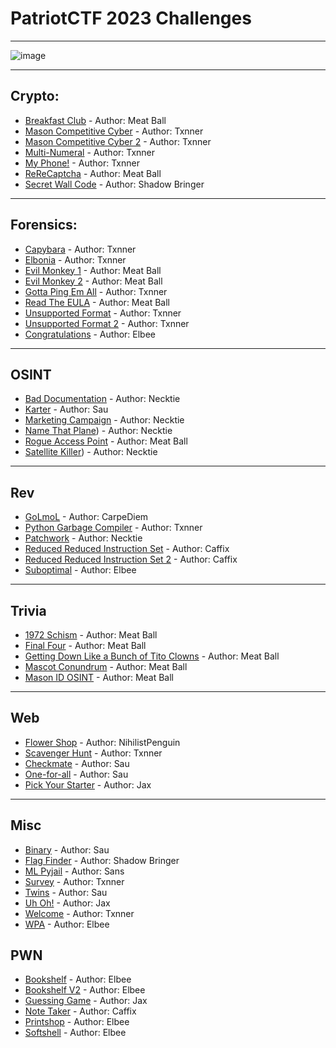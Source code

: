 # PatriotCTF 2023 Challenges

* * *
![image](https://github.com/MasonCompetitiveCyber/PatriotCTF2023/assets/101006959/3892c5b6-2ed8-47d5-a895-454caf8a3687)
* * * 

## Crypto:
- [Breakfast Club](Crypto/Breakfast%20Club) - Author: Meat Ball
- [Mason Competitive Cyber](Crypto/MasonCompetitiveCyber) - Author: Txnner
- [Mason Competitive Cyber 2](Crypto/MasonCompetitiveCyber2) - Author: Txnner
- [Multi-Numeral](Crypto/Multi-Numeral) - Author: Txnner
- [My Phone!](Crypto/My%20Phone!) - Author: Txnner
- [ReReCaptcha](Crypto/ReReCaptcha) - Author: Meat Ball
- [Secret Wall Code](Crypto/Secret%20Wall%20Code) - Author: Shadow Bringer

* * *

## Forensics:
- [Capybara](Forensics/Capybara) - Author: Txnner
- [Elbonia](Forensics/Elbonia) - Author: Txnner
- [Evil Monkey 1](Forensics/Evil%20Monkey%201) - Author: Meat Ball
- [Evil Monkey 2](Forensics/Evil%20Monkey%202) - Author: Meat Ball
- [Gotta Ping Em All](Forensics/GottaPingEmAll) - Author: Txnner
- [Read The EULA](Forensics/ReadTheEULA) - Author: Meat Ball
- [Unsupported Format](Forensics/Unsupported%20Format) - Author: Txnner
- [Unsupported Format 2](Forensics/Unsupported%20Format%202) - Author: Txnner
- [Congratulations](Forensics/congratulations) - Author: Elbee

* * *

## OSINT
- [Bad Documentation](OSINT/Bad%20Documentation) - Author: Necktie
- [Karter](OSINT/Karter) - Author: Sau
- [Marketing Campaign](OSINT/Marketing%20Campaign) - Author: Necktie
- [Name That Plane](OSINT/Name%20that%20Plane)) - Author: Necktie
- [Rogue Access Point](OSINT/Rogue%20Access%20Point) - Author: Meat Ball
- [Satellite Killer](OSINT/Satellite%20Killer)) - Author: Necktie

* * *

## Rev
- [GoLmoL](Rev/GoLmoL) - Author: CarpeDiem
- [Python Garbage Compiler](Rev/PythonGarbageCompiler) - Author: Txnner
- [Patchwork](Rev/patchwork) - Author: Necktie
- [Reduced Reduced Instruction Set](Rev/reduced_reduced_instruction_set) - Author: Caffix
- [Reduced Reduced Instruction Set 2](Rev/reduced_reduced_instruction_set_2) - Author: Caffix
- [Suboptimal](Rev/Suboptimal) - Author: Elbee

* * *

## Trivia
- [1972 Schism](Trivia/1972%20Schism) - Author: Meat Ball
- [Final Four](Trivia/Final%20Four) - Author: Meat Ball
- [Getting Down Like a Bunch of Tito Clowns](Trivia/Getting%20Down%20Like%20a%20Bunch%20of%20Tito%20Clowns) - Author: Meat Ball
- [Mascot Conundrum](Trivia/Mascot%20Conundrum) - Author: Meat Ball
- [Mason ID OSINT](Trivia/Mason%20ID%20OSINT) - Author: Meat Ball

* * *

## Web
- [Flower Shop](Web/FlowerShop) - Author: NihilistPenguin
- [Scavenger Hunt](Web/ScavengerHunt) - Author: Txnner
- [Checkmate](Web/checkmate) - Author: Sau
- [One-for-all](Web/one-for-all) - Author: Sau
- [Pick Your Starter](Web/pickyourstarter) - Author: Jax

* * *

## Misc
- [Binary](misc/Binary) - Author: Sau
- [Flag Finder](misc/FlagFinder) - Author: Shadow Bringer
- [ML Pyjail](misc/ML%20Pyjail) - Author: Sans
- [Survey](misc/Survey) - Author: Txnner
- [Twins](misc/Twins) - Author: Sau
- [Uh Oh!](misc/Uh%20Oh!) - Author: Jax
- [Welcome](misc/Welcome) - Author: Txnner
- [WPA](misc/wpa) - Author: Elbee

## PWN
- [Bookshelf](pwn/bookshelf) - Author: Elbee
- [Bookshelf V2](pwn/bookshelfv2) - Author: Elbee
- [Guessing Game](pwn/guessinggame) - Author: Jax
- [Note Taker](pwn/note_taker) - Author: Caffix
- [Printshop](pwn/printshop) - Author: Elbee
- [Softshell](pwn/softshell) - Author: Elbee









